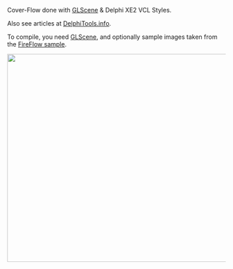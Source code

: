 Cover-Flow done with [GLScene](http://glscene.org/) & Delphi XE2 VCL Styles.

Also see articles at [DelphiTools.info](http://delphitools.info/).

To compile, you need [GLScene](http://glscene.org/), and optionally sample images taken from the [FireFlow sample](https://radstudiodemos.svn.sourceforge.net/svnroot/radstudiodemos/branches/RadStudio_XE2/FireMonkey/FireFlow/).

<a href='http://www.youtube.com/watch?feature=player_embedded&v=hLQW6AqFB6w' target='_blank'><img src='http://img.youtube.com/vi/hLQW6AqFB6w/0.jpg' width='720' height=480 /></a>